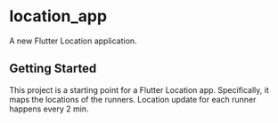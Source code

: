 # location_app

A new Flutter Location application.

## Getting Started

This project is a starting point for a Flutter Location app. Specifically, it maps the locations of the runners. Location update for each runner happens every 2 min.
